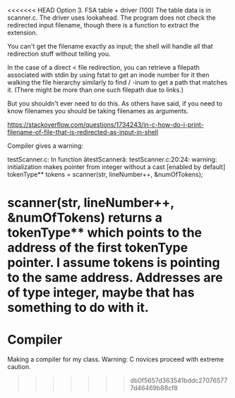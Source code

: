 <<<<<<< HEAD
Option 3. FSA table + driver (100)
The table data is in scanner.c. The driver uses lookahead.
The program does not check the redirected input filename, though there is a function to extract the extension. 

You can't get the filename exactly as input; the shell will handle all that redirection stuff without telling you.

In the case of a direct < file redirection, you can retrieve a filepath associated with stdin by using  fstat to get an inode number for it then walking the file hierarchy similarly to find / -inum to get a path that matches it. (There might be more than one such filepath due to links.)

But you shouldn't ever need to do this. As others have said, if you need to know filenames you should be taking filenames as arguments.

https://stackoverflow.com/questions/1734243/in-c-how-do-i-print-filename-of-file-that-is-redirected-as-input-in-shell

Compiler gives a warning:

testScanner.c: In function âtestScannerâ:
testScanner.c:20:24: warning: initialization makes pointer from integer without a cast [enabled by default]
   tokenType** tokens = scanner(str, lineNumber++, &numOfTokens);

scanner(str, lineNumber++, &numOfTokens) returns a tokenType\*\* which points to the address of the first tokenType pointer. I assume tokens is pointing to the same address. Addresses are of type integer, maybe that has something to do with it.
=======
# Compiler
Making a compiler for my class. Warning: C novices proceed with extreme caution.
>>>>>>> db0f5657d363541bddc270765777d46469b88cf8
